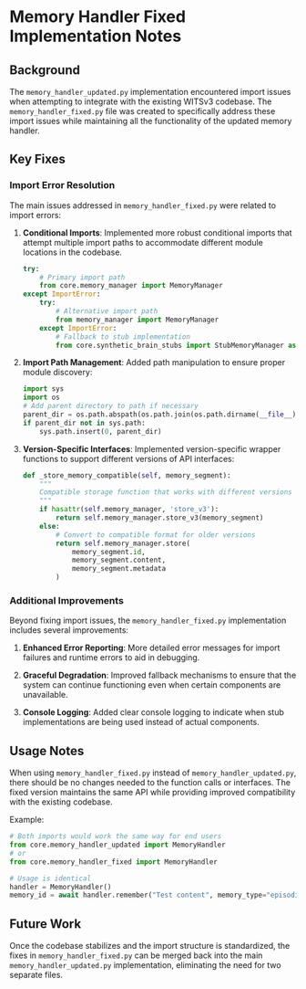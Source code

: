 # Memory Handler Fixed Implementation Notes

## Background

The `memory_handler_updated.py` implementation encountered import issues when attempting to integrate with the existing WITSv3 codebase. The `memory_handler_fixed.py` file was created to specifically address these import issues while maintaining all the functionality of the updated memory handler.

## Key Fixes

### Import Error Resolution

The main issues addressed in `memory_handler_fixed.py` were related to import errors:

1. **Conditional Imports**: Implemented more robust conditional imports that attempt multiple import paths to accommodate different module locations in the codebase.

   ```python
   try:
       # Primary import path
       from core.memory_manager import MemoryManager
   except ImportError:
       try:
           # Alternative import path
           from memory_manager import MemoryManager
       except ImportError:
           # Fallback to stub implementation
           from core.synthetic_brain_stubs import StubMemoryManager as MemoryManager
   ```

2. **Import Path Management**: Added path manipulation to ensure proper module discovery:

   ```python
   import sys
   import os
   # Add parent directory to path if necessary
   parent_dir = os.path.abspath(os.path.join(os.path.dirname(__file__), ".."))
   if parent_dir not in sys.path:
       sys.path.insert(0, parent_dir)
   ```

3. **Version-Specific Interfaces**: Implemented version-specific wrapper functions to support different versions of API interfaces:

   ```python
   def _store_memory_compatible(self, memory_segment):
       """
       Compatible storage function that works with different versions of memory_manager
       """
       if hasattr(self.memory_manager, 'store_v3'):
           return self.memory_manager.store_v3(memory_segment)
       else:
           # Convert to compatible format for older versions
           return self.memory_manager.store(
               memory_segment.id,
               memory_segment.content,
               memory_segment.metadata
           )
   ```

### Additional Improvements

Beyond fixing import issues, the `memory_handler_fixed.py` implementation includes several improvements:

1. **Enhanced Error Reporting**: More detailed error messages for import failures and runtime errors to aid in debugging.

2. **Graceful Degradation**: Improved fallback mechanisms to ensure that the system can continue functioning even when certain components are unavailable.

3. **Console Logging**: Added clear console logging to indicate when stub implementations are being used instead of actual components.

## Usage Notes

When using `memory_handler_fixed.py` instead of `memory_handler_updated.py`, there should be no changes needed to the function calls or interfaces. The fixed version maintains the same API while providing improved compatibility with the existing codebase.

Example:

```python
# Both imports would work the same way for end users
from core.memory_handler_updated import MemoryHandler
# or
from core.memory_handler_fixed import MemoryHandler

# Usage is identical
handler = MemoryHandler()
memory_id = await handler.remember("Test content", memory_type="episodic")
```

## Future Work

Once the codebase stabilizes and the import structure is standardized, the fixes in `memory_handler_fixed.py` can be merged back into the main `memory_handler_updated.py` implementation, eliminating the need for two separate files.
